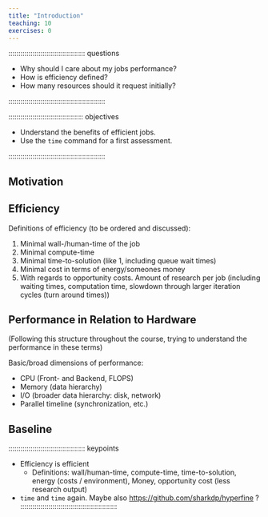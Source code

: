 ```yaml
---
title: "Introduction"
teaching: 10
exercises: 0
---
```


:::::::::::::::::::::::::::::::::::::: questions 

- Why should I care about my jobs performance?
- How is efficiency defined?
- How many resources should it request initially?

::::::::::::::::::::::::::::::::::::::::::::::::

::::::::::::::::::::::::::::::::::::: objectives

- Understand the benefits of efficient jobs.
- Use the `time` command for a first assessment.

::::::::::::::::::::::::::::::::::::::::::::::::

<!-- EPISODE CONTENT HERE -->

## Motivation

## Efficiency
Definitions of efficiency (to be ordered and discussed):

1. Minimal wall-/human-time of the job
2. Minimal compute-time
3. Minimal time-to-solution (like 1, including queue wait times)
4. Minimal cost in terms of energy/someones money
5. With regards to opportunity costs. Amount of research per job (including waiting times, computation time, slowdown through larger iteration cycles (turn around times))

## Performance in Relation to Hardware
(Following this structure throughout the course, trying to understand the performance in these terms)

Basic/broad dimensions of performance:
- CPU (Front- and Backend, FLOPS)
- Memory (data hierarchy)
- I/O (broader data hierarchy: disk, network)
- Parallel timeline (synchronization, etc.)

## Baseline

:::::::::::::::::::::::::::::::::::::: keypoints
- Efficiency is efficient
   - Definitions: wall/human-time, compute-time, time-to-solution, energy (costs / environment), Money, opportunity cost (less research output)
- `time` and `time` again. Maybe also https://github.com/sharkdp/hyperfine ?
::::::::::::::::::::::::::::::::::::::::::::::::
